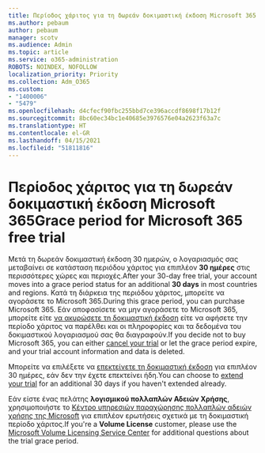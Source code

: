 ```yaml
---
title: Περίοδος χάριτος για τη δωρεάν δοκιμαστική έκδοση Microsoft 365
ms.author: pebaum
author: pebaum
manager: scotv
ms.audience: Admin
ms.topic: article
ms.service: o365-administration
ROBOTS: NOINDEX, NOFOLLOW
localization_priority: Priority
ms.collection: Adm_O365
ms.custom:
- "1400006"
- "5479"
ms.openlocfilehash: d4cfecf90fbc255bbd7ce396accdf8698f17b12f
ms.sourcegitcommit: 8bc60ec34bc1e40685e3976576e04a2623f63a7c
ms.translationtype: HT
ms.contentlocale: el-GR
ms.lasthandoff: 04/15/2021
ms.locfileid: "51811816"
---
```

# <a name="grace-period-for-microsoft-365-free-trial"></a><span data-ttu-id="b16d6-102">Περίοδος χάριτος για τη δωρεάν δοκιμαστική έκδοση Microsoft 365</span><span class="sxs-lookup"><span data-stu-id="b16d6-102">Grace period for Microsoft 365 free trial</span></span>

<span data-ttu-id="b16d6-103">Μετά τη δωρεάν δοκιμαστική έκδοση 30 ημερών, ο λογαριασμός σας μεταβαίνει σε κατάσταση περιόδου χάριτος για επιπλέον **30 ημέρες** στις περισσότερες χώρες και περιοχές.</span><span class="sxs-lookup"><span data-stu-id="b16d6-103">After your 30-day free trial, your account moves into a grace period status for an additional **30 days** in most countries and regions.</span></span> <span data-ttu-id="b16d6-104">Κατά τη διάρκεια της περιόδου χάριτος, μπορείτε να αγοράσετε το Microsoft 365.</span><span class="sxs-lookup"><span data-stu-id="b16d6-104">During this grace period, you can purchase Microsoft 365.</span></span> <span data-ttu-id="b16d6-105">Εάν αποφασίσετε να μην αγοράσετε το Microsoft 365, μπορείτε είτε [να ακυρώσετε τη δοκιμαστική έκδοση](https://docs.microsoft.com/microsoft-365/commerce/subscriptions/cancel-your-subscription?view=o365-worldwide) είτε να αφήσετε την περίοδο χάριτος να παρέλθει και οι πληροφορίες και τα δεδομένα του δοκιμαστικού λογαριασμού σας θα διαγραφούν.</span><span class="sxs-lookup"><span data-stu-id="b16d6-105">If you decide not to buy Microsoft 365, you can either [cancel your trial](https://docs.microsoft.com/microsoft-365/commerce/subscriptions/cancel-your-subscription?view=o365-worldwide) or let the grace period expire, and your trial account information and data is deleted.</span></span>

<span data-ttu-id="b16d6-106">Μπορείτε να επιλέξετε να [επεκτείνετε τη δοκιμαστική έκδοση](https://docs.microsoft.com/microsoft-365/commerce/extend-your-trial) για επιπλέον 30 ημέρες, εάν δεν την έχετε επεκτείνει ήδη.</span><span class="sxs-lookup"><span data-stu-id="b16d6-106">You can choose to [extend your trial](https://docs.microsoft.com/microsoft-365/commerce/extend-your-trial) for an additional 30 days if you haven't extended already.</span></span>

<span data-ttu-id="b16d6-107">Εάν είστε ένας πελάτης **λογισμικού πολλαπλών Αδειών Χρήσης**, χρησιμοποιήστε το [Κέντρο υπηρεσιών παραχώρησης πολλαπλών αδειών χρήσης της Microsoft](https://support.microsoft.com/help/4471406/how-to-contact-the-microsoft-volume-licensing-service-center) για επιπλέον ερωτήσεις σχετικά με τη δοκιμαστική περίοδο χάριτος.</span><span class="sxs-lookup"><span data-stu-id="b16d6-107">If you're a **Volume License** customer, please use the [Microsoft Volume Licensing Service Center](https://support.microsoft.com/help/4471406/how-to-contact-the-microsoft-volume-licensing-service-center) for additional questions about the trial grace period.</span></span>
